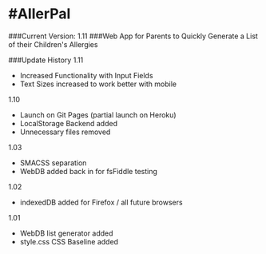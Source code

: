 #AllerPal
========
###Current Version: 1.11
###Web App for Parents to Quickly Generate a List of their Children's Allergies


###Update History
1.11
- Increased Functionality with Input Fields
- Text Sizes increased to work better with mobile

1.10
- Launch on Git Pages (partial launch on Heroku)
- LocalStorage Backend added
- Unnecessary files removed

1.03
- SMACSS separation
- WebDB added back in for fsFiddle testing

1.02
- indexedDB added for Firefox / all future browsers

1.01
- WebDB list generator added
- style.css CSS Baseline added
